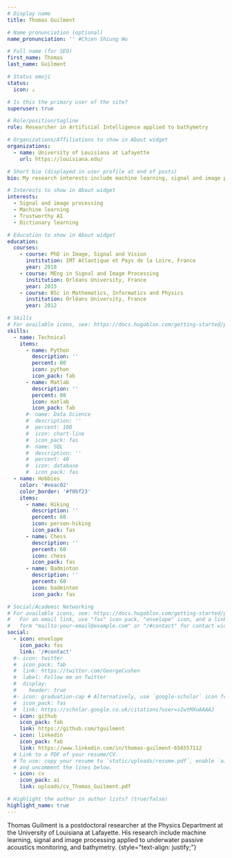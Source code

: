 ```yaml
---
# Display name
title: Thomas Guilment

# Name pronunciation (optional)
name_pronunciation: '' #Chien Shiung Wu

# Full name (for SEO)
first_name: Thomas
last_name: Guilment

# Status emoji
status:
  icon: ☕️

# Is this the primary user of the site?
superuser: true

# Role/position/tagline
role: Researcher in Artificial Intelligence applied to bathymetry

# Organizations/Affiliations to show in About widget
organizations:
  - name: University of Louisiana at Lafayette
    url: https://louisiana.edu/

# Short bio (displayed in user profile at end of posts)
bio: My research interests include machine learning, signal and image processing in underwater passive acoustics monitoring, and bathymetry. 

# Interests to show in About widget
interests:
  - Signal and image processing
  - Machine learning
  - Trustworthy AI
  - Dictionary learning

# Education to show in About widget
education:
  courses:
    - course: PhD in Image, Signal and Vision
      institution: IMT Atlantique et Pays de la Loire, France
      year: 2018
    - course: MEng in Signal and Image Processing
      institution: Orléans University, France
      year: 2015
    - course: BSc in Mathematics, Informatics and Physics
      institution: Orléans University, France
      year: 2012

# Skills
# For available icons, see: https://docs.hugoblox.com/getting-started/page-builder/#icons
skills:
  - name: Technical
    items:
      - name: Python
        description: ''
        percent: 80
        icon: python
        icon_pack: fab
      - name: Matlab
        description: ''
        percent: 80
        icon: matlab
        icon_pack: fab
      #- name: Data Science
      #  description: ''
      #  percent: 100
      #  icon: chart-line
      #  icon_pack: fas
      #- name: SQL
      #  description: ''
      #  percent: 40
      #  icon: database
      #  icon_pack: fas
  - name: Hobbies
    color: '#eeac02'
    color_border: '#f0bf23'
    items:
      - name: Hiking
        description: ''
        percent: 60
        icon: person-hiking
        icon_pack: fas
      - name: Chess
        description: ''
        percent: 60
        icon: chess
        icon_pack: fas
      - name: Badminton
        description: ''
        percent: 60
        icon: badminton
        icon_pack: fas

# Social/Academic Networking
# For available icons, see: https://docs.hugoblox.com/getting-started/page-builder/#icons
#   For an email link, use "fas" icon pack, "envelope" icon, and a link in the
#   form "mailto:your-email@example.com" or "/#contact" for contact widget.
social:
  - icon: envelope
    icon_pack: fas
    link: '/#contact'
  #- icon: twitter
  #  icon_pack: fab
  #  link: https://twitter.com/GeorgeCushen
  #  label: Follow me on Twitter
  #  display:
  #    header: true
  #- icon: graduation-cap # Alternatively, use `google-scholar` icon from `ai` icon pack
  #  icon_pack: fas
  #  link: https://scholar.google.co.uk/citations?user=sIwtMXoAAAAJ
  - icon: github
    icon_pack: fab
    link: https://github.com/tguilment
  - icon: linkedin
    icon_pack: fab
    link: https://www.linkedin.com/in/thomas-guilment-656557112
  # Link to a PDF of your resume/CV.
  # To use: copy your resume to `static/uploads/resume.pdf`, enable `ai` icons in `params.yaml`,
  # and uncomment the lines below.
  - icon: cv
    icon_pack: ai
    link: uploads/cv_Thomas_Guilment.pdf

# Highlight the author in author lists? (true/false)
highlight_name: true
---
```


Thomas Guilment is a postdoctoral researcher at the Physics Department at the University of Louisiana at Lafayette. His research include machine learning, signal and image processing applied to underwater passive acoustics monitoring, and bathymetry.
{style="text-align: justify;"}
